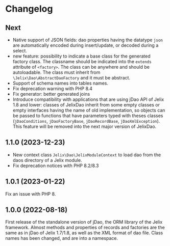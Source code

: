 Changelog
=========

Next
----

- Native support of JSON fields: dao properties having the datatype `json`
  are automatically encoded during insert/update, or decoded during a select.
- new feature: possibility to indicate a base class for the generated factory class.
  The classname should be indicated into the `extends` attribute of `<factory>`.
  The class can be anywhere and should be autoloadable.
  The class must inherit from `\Jelix\Dao\AbstractDaoFactory` and it must be abstract.
- Support of schema names into tables names.
- Fix deprecation warning with PHP 8.4
- Fix generator: better generated joins
- Introduce compatibility with applications that are using jDao API of Jelix 1.8 
  and lower: classes of JelixDao inherit from some empty classes or empty interfaces
  having the name of old implementation, so objects can be passed to functions that
  have parameters typed with theses classes (`jDaoConditions`, `jDaoFactoryBase`, 
  `jDaoRecordBase`, `jDaoXmlException`). This feature will be removed into the
  next major version of JelixDao.


1.1.0 (2023-12-23)
-------------------

- New context class `Jelix\Dao\JelixModuleContext` to load dao from the daos directory of a Jelix module.
- Fix deprecation notices with PHP 8.2/8.3

1.0.1 (2023-01-22)
------------------

Fix an issue with PHP 8.


1.0.0 (2022-08-18)
------------------

First release of the standalone version of jDao, the ORM library of the Jelix framework. Almost methods and properties 
of records and factories are the same as in jDao of Jelix 1.7/1.8, as well as the XML format of dao file.
Class names has been changed, and are into a namespace.


